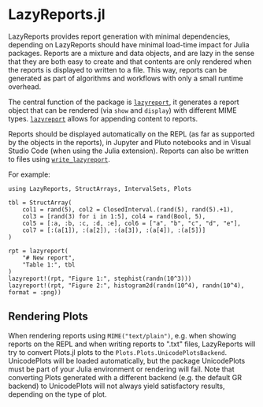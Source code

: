 # LazyReports.jl

LazyReports provides report generation with minimal dependencies, depending on LazyReports should have minimal load-time impact for Julia packages. Reports are a mixture and data objects, and are lazy in the sense that they are both easy to create and that contents are only rendered when the reports is displayed to written to a file. This way, reports can be generated as part of algorithms and workflows with only a small runtime overhead.

The central function of the package is [`lazyreport`](@ref), it generates a report object that can be rendered (via `show` and `display`) with different MIME types. [`lazyreport`](@ref) allows for appending content to reports.

Reports should be displayed automatically on the REPL (as far as supported by the objects in the reports), in Jupyter and Pluto notebooks and in Visual Studio Code (when using the Julia extension). Reports can also be written to files using [`write_lazyreport`](@ref).

For example:

```@example rptexample
using LazyReports, StructArrays, IntervalSets, Plots

tbl = StructArray(
    col1 = rand(5), col2 = ClosedInterval.(rand(5), rand(5).+1),
    col3 = [rand(3) for i in 1:5], col4 = rand(Bool, 5),
    col5 = [:a, :b, :c, :d, :e], col6 = ["a", "b", "c", "d", "e"],
    col7 = [:(a[1]), :(a[2]), :(a[3]), :(a[4]), :(a[5])]
)

rpt = lazyreport(
    "# New report",
    "Table 1:", tbl
)
lazyreport!(rpt, "Figure 1:", stephist(randn(10^3)))
lazyreport!(rpt, "Figure 2:", histogram2d(randn(10^4), randn(10^4), format = :png))
```

## Rendering Plots

When rendering reports using `MIME("text/plain")`, e.g. when showing reports on the REPL and when writing reports to ".txt" files, LazyReports will try to convert Plots.jl plots to the `Plots.Plots.UnicodePlotsBackend`. UnicodePlots will be loaded automatically, but the package UnicodePlots must be part of your Julia environment or rendering will fail. Note that converting Plots generated with a different backend (e.g. the default GR backend) to UnicodePlots will not always yield satisfactory results, depending on the type of plot.
